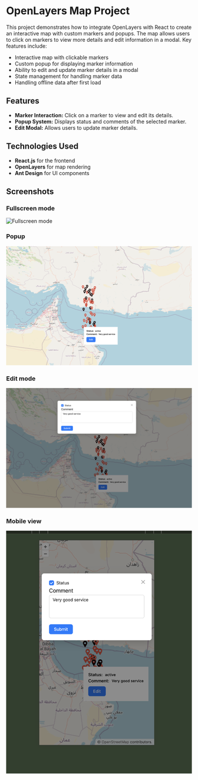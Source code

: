# OpenLayers Map Project

This project demonstrates how to integrate OpenLayers with React to create an interactive map with custom markers and popups. The map allows users to click on markers to view more details and edit information in a modal. Key features include:

- Interactive map with clickable markers
- Custom popup for displaying marker information
- Ability to edit and update marker details in a modal
- State management for handling marker data
- Handling offline data after first load

## Features

- **Marker Interaction:** Click on a marker to view and edit its details.
- **Popup System:** Displays status and comments of the selected marker.
- **Edit Modal:** Allows users to update marker details.

## Technologies Used

- **React.js** for the frontend
- **OpenLayers** for map rendering
- **Ant Design** for UI components


## Screenshots

### Fullscreen mode
![Fullscreen mode](src/assets/fullscreen.png)

### Popup
![Popup](src/assets/popup.png)

### Edit mode
![Edit mode](src/assets/edit.png)

### Mobile view
![Mobile view](src/assets/mobile.png)
